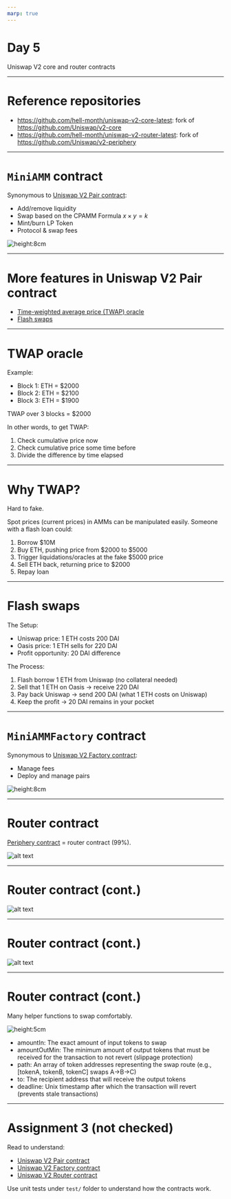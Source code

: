 ```yaml
---
marp: true
---
```


# Day 5

Uniswap V2 core and router contracts

---

# Reference repositories

- https://github.com/hell-month/uniswap-v2-core-latest: fork of https://github.com/Uniswap/v2-core
- https://github.com/hell-month/uniswap-v2-router-latest: fork of https://github.com/Uniswap/v2-periphery

---
<style scoped>
section {
  font-size: 21px;
}
</style>

# `MiniAMM` contract

Synonymous to [Uniswap V2 Pair contract](https://github.com/hell-month/uniswap-v2-core-latest/blob/main/src/UniswapV2Pair.sol):
  - Add/remove liquidity
  - Swap based on the CPAMM Formula $x \times y = k$
  - Mint/burn LP Token
  - Protocol & swap fees

![height:8cm](uniswapv2pair.png)

---

# More features in Uniswap V2 Pair contract

- [Time-weighted average price (TWAP) oracle](https://docs.uniswap.org/contracts/v2/concepts/core-concepts/oracles)
- [Flash swaps](https://docs.uniswap.org/contracts/v2/concepts/core-concepts/flash-swaps)

---

# TWAP oracle

Example:
- Block 1: ETH = $2000
- Block 2: ETH = $2100
- Block 3: ETH = $1900

TWAP over 3 blocks = $2000

In other words, to get TWAP:
1. Check cumulative price now
2. Check cumulative price some time before
3. Divide the difference by time elapsed

---

# Why TWAP?

Hard to fake.

Spot prices (current prices) in AMMs can be manipulated easily. Someone with a flash loan could:
1. Borrow $10M
2. Buy ETH, pushing price from $2000 to $5000
3. Trigger liquidations/oracles at the fake $5000 price
4. Sell ETH back, returning price to $2000
5. Repay loan

---

# Flash swaps

The Setup:
- Uniswap price: 1 ETH costs 200 DAI
- Oasis price: 1 ETH sells for 220 DAI
- Profit opportunity: 20 DAI difference

The Process:
1. Flash borrow 1 ETH from Uniswap (no collateral needed)
2. Sell that 1 ETH on Oasis → receive 220 DAI
3. Pay back Uniswap → send 200 DAI (what 1 ETH costs on Uniswap)
4. Keep the profit → 20 DAI remains in your pocket

---
<style scoped>
section {
  font-size: 21px;
}
</style>

# `MiniAMMFactory` contract

Synonymous to [Uniswap V2 Factory contract](https://github.com/hell-month/uniswap-v2-core-latest/blob/main/src/UniswapV2Factory.sol):
  - Manage fees
  - Deploy and manage pairs

![height:8cm](uniswapv2factory.png)

---

# Router contract

[Periphery contract](https://github.com/Uniswap/v2-periphery) = router contract (99%).

![alt text](image.png)

---
# Router contract (cont.)

![alt text](image-1.png)

---

# Router contract (cont.)

![alt text](image-2.png)

---
<style scoped>
section {
  font-size: 23px;
}
</style>
# Router contract (cont.)

Many helper functions to swap comfortably.

![height:5cm](image-3.png)

- amountIn: The exact amount of input tokens to swap
- amountOutMin: The minimum amount of output tokens that must be received for the transaction to not revert (slippage protection)
- path: An array of token addresses representing the swap route (e.g., [tokenA, tokenB, tokenC] swaps A→B→C)
- to: The recipient address that will receive the output tokens
- deadline: Unix timestamp after which the transaction will revert (prevents stale transactions)

---

# Assignment 3 (not checked)

Read to understand:
- [Uniswap V2 Pair contract](https://github.com/hell-month/uniswap-v2-core-latest/blob/main/src/UniswapV2Pair.sol)
- [Uniswap V2 Factory contract](https://github.com/hell-month/uniswap-v2-core-latest/blob/main/src/UniswapV2Factory.sol)
- [Uniswap V2 Router contract](https://github.com/hell-month/uniswap-v2-router-latest/blob/main/src/UniswapV2Router02.sol)

Use unit tests under `test/` folder to understand how the contracts work.
